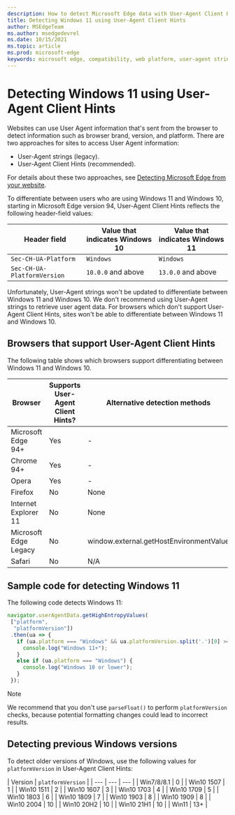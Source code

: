```yaml
---
description: How to detect Microsoft Edge data with User-Agent Client Hints and User-Agent strings.
title: Detecting Windows 11 using User-Agent Client Hints
author: MSEdgeTeam
ms.author: msedgedevrel
ms.date: 10/15/2021
ms.topic: article
ms.prod: microsoft-edge
keywords: microsoft edge, compatibility, web platform, user-agent string, ua string, user-agent client hints, user agent client hints, ua client hints, ua ch, windows 11, win11, detecting windows 11, windows detection
---
```

# Detecting Windows 11 using User-Agent Client Hints

<!--
Restrict the lexicon to these forms:
User-Agent string
user agent string
User-Agent Client Hints
-->

Websites can use User Agent information that's sent from the browser to detect information such as browser brand, version, and platform. There are two approaches for sites to access User Agent information:
*  User-Agent strings (legacy).
*  User-Agent Client Hints (recommended).

For details about these two approaches, see [Detecting Microsoft Edge from your website](user-agent-guidance.md).

To differentiate between users who are using Windows 11 and Windows 10, starting in Microsoft Edge version 94, User-Agent Client Hints reflects the following header-field values:

| Header field | Value that indicates Windows 10 | Value that indicates Windows 11 |
| --- | --- | --- |
| `Sec-CH-UA-Platform` | `Windows` | `Windows` |
| `Sec-CH-UA-PlatformVersion` | `10.0.0` and above | `13.0.0` and above |

Unfortunately, User-Agent strings won't be updated to differentiate between Windows 11 and Windows 10.  We don't recommend using User-Agent strings to retrieve user agent data.  For browsers which don't support User-Agent Client Hints, sites won't be able to differentiate between Windows 11 and Windows 10.


<!-- ====================================================================== -->
## Browsers that support User-Agent Client Hints

The following table shows which browsers support differentiating between Windows 11 and Windows 10.

| Browser | Supports User-Agent Client Hints? | Alternative detection methods |
| --- | --- | --- |
| Microsoft Edge 94+ | Yes | - |
| Chrome 94+ | Yes | - |
| Opera | Yes | - |
| Firefox | No | None |
| Internet Explorer 11 | No | None |
| Microsoft Edge Legacy | No | window.external.getHostEnvironmentValue |
| Safari | No | N/A |


<!-- ====================================================================== -->
## Sample code for detecting Windows 11

The following code detects Windows 11:

```javascript
navigator.userAgentData.getHighEntropyValues(
 ["platform",
  "platformVersion"])
 .then(ua => {
   if (ua.platform === "Windows" && ua.platformVersion.split('.')[0] >= 13) {
     console.log("Windows 11+");
   }
   else if (ua.platform === "Windows") {
     console.log("Windows 10 or lower");
   }
 });

```

> [!NOTE]
> We recommend that you don't use `parseFloat()` to perform `platformVersion` checks, because potential formatting changes could lead to incorrect results.


<!-- ====================================================================== -->
## Detecting previous Windows versions

To detect older versions of Windows, use the following values for `platformVersion` in User-Agent Client Hints:

| Version | `platformVersion` |
| --- | --- | --- |
| Win7/8/8.1 | 0 |
| Win10 1507 | 1 |
| Win10 1511 | 2 |
| Win10 1607 | 3 |
| Win10 1703 | 4 |
| Win10 1709 | 5 |
| Win10 1803 | 6 |
| Win10 1809 | 7 |
| Win10 1903 | 8 |
| Win10 1909 | 8 |
| Win10 2004 | 10 |
| Win10 20H2 | 10 |
| Win10 21H1 | 10 |
| Win11 | 13+ |
